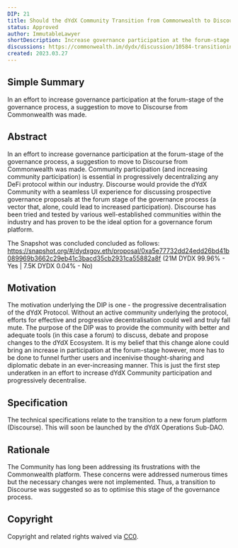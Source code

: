```yaml
---
DIP: 21
title: Should the dYdX Community Transition from Commonwealth to Discourse?
status: Approved
author: ImmutableLawyer
shortDescription: Increase governance participation at the forum-stage by transitioning to a more adequate forum platform. 
discussions: https://commonwealth.im/dydx/discussion/10584-transitioning-to-discourse
created: 2023.03.27
---
```


## Simple Summary

In an effort to increase governance participation at the forum-stage of the governance process, a suggestion to move to Discourse from Commonwealth was made.

## Abstract

In an effort to increase governance participation at the forum-stage of the governance process, a suggestion to move to Discourse from Commonwealth was made.
Community participation (and increasing community participation) is essential in progressively decentralizing any DeFi protocol within our industry. 
Discourse would provide the dYdX Community with a seamless UI experience for discussing prospective governance proposals at the forum stage of the governance process (a vector that, alone, could lead to increased participation).
Discourse has been tried and tested by various well-established communities within the industry and has proven to be the ideal option for a governance forum platform.

The Snapshot was concluded concluded as follows: https://snapshot.org/#/dydxgov.eth/proposal/0xa5e77732dd24edd26bd41b089969b3662c29eb41c3bacd35cb2931ca55882a8f
(21M DYDX 99.96% - Yes | 7.5K DYDX 0.04% - No)

## Motivation

The motivation underlying the DIP is one - the progressive decentralisation of the dYdX Protocol. Without an active community underlying the protocol, efforts for effective and progressive decentralisation could well and truly fall mute. The purpose of the DIP was to provide the community with better and adequate tools (in this case a forum) to discuss, debate and propose changes to the dYdX Ecosystem. It is my belief that this change alone could bring an increase in participation at the forum-stage however, more has to be done to funnel further users and incenivise thought-sharing and diplomatic debate in an ever-increasing manner. This is just the first step underatken in an effort to increase dYdX Community participation and progressively decentralise. 
## Specification

The technical specifications relate to the transition to a new forum platform (Discourse). This will soon be launched by the dYdX Operations Sub-DAO. 

## Rationale

The Community has long been addressing its frustrations with the Commonwealth platform. These concerns were addressed numerous times but the necessary changes were not implemented. Thus, a transition to Discourse was suggested so as to optimise this stage of the governance process.

## Copyright

Copyright and related rights waived via [CC0](https://creativecommons.org/publicdomain/zero/1.0/).
